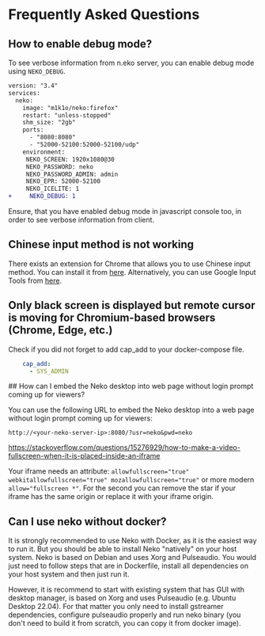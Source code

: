 # Frequently Asked Questions

## How to enable debug mode?

To see verbose information from n.eko server, you can enable debug mode using `NEKO_DEBUG`.

```diff
version: "3.4"
services:
  neko:
    image: "m1k1o/neko:firefox"
    restart: "unless-stopped"
    shm_size: "2gb"
    ports:
      - "8080:8080"
      - "52000-52100:52000-52100/udp"
    environment:
     NEKO_SCREEN: 1920x1080@30
     NEKO_PASSWORD: neko
     NEKO_PASSWORD_ADMIN: admin
     NEKO_EPR: 52000-52100
     NEKO_ICELITE: 1
+     NEKO_DEBUG: 1
```

Ensure, that you have enabled debug mode in javascript console too, in order to see verbose information from client.

## Chinese input method is not working

There exists an extension for Chrome that allows you to use Chinese input method. You can install it from [here](https://chrome.google.com/webstore/detail/mclkkofklkfljcocdinagocijmpgbhab). Alternatively, you can use Google Input Tools from [here](https://www.google.com/inputtools/chrome/).

## Only black screen is displayed but remote cursor is moving for Chromium-based browsers (Chrome, Edge, etc.)

Check if you did not forget to add cap_add to your docker-compose file.

```yaml
    cap_add:
      - SYS_ADMIN
```

## How can I embed the Neko desktop into web page without login prompt coming up for viewers?

You can use the following URL to embed the Neko desktop into a web page without login prompt coming up for viewers:

```
http://<your-neko-server-ip>:8080/?usr=neko&pwd=neko
```

https://stackoverflow.com/questions/15276929/how-to-make-a-video-fullscreen-when-it-is-placed-inside-an-iframe

Your iframe needs an attribute: `allowfullscreen="true" webkitallowfullscreen="true" mozallowfullscreen="true"` or more modern `allow="fullscreen *"`. For the second you can remove the star if your iframe has the same origin or replace it with your iframe origin.

## Can I use neko without docker?

It is strongly recommended to use Neko with Docker, as it is the easiest way to run it. But you should be able to install Neko "natively" on your host system. Neko is based on Debian and uses Xorg and Pulseaudio. You would just need to follow steps that are in Dockerfile, install all dependencies on your host system and then just run it.

However, it is recommend to start with existing system that has GUI with desktop manager, is based on Xorg and uses Pulseaudio (e.g. Ubuntu Desktop 22.04). For that matter you only need to install gstreamer dependencies, configure pulseaudio properly and run neko binary (you don't need to build it from scratch, you can copy it from docker image).
